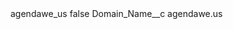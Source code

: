 <?xml version="1.0" encoding="UTF-8"?>
<CustomMetadata xmlns="http://soap.sforce.com/2006/04/metadata" xmlns:xsi="http://www.w3.org/2001/XMLSchema-instance" xmlns:xsd="http://www.w3.org/2001/XMLSchema">
    <label>agendawe_us</label>
    <protected>false</protected>
    <values>
        <field>Domain_Name__c</field>
        <value xsi:type="xsd:string">agendawe.us</value>
    </values>
</CustomMetadata>

